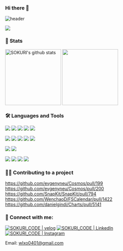 ### Hi there 👋
![header](https://capsule-render.vercel.app/api?type=waving&color=auto&height=300&section=header&text=KimJitae&fontSize=90&animation=fadeIn&fontAlignY=38&desc=Welcome%20to%20my%20GitHub&descAlignY=51&descAlign=50)
<p align="left">
  <a href="https://hits.seeyoufarm.com">
    <img src="https://hits.seeyoufarm.com/api/count/incr/badge.svg?url=https%3A%2F%2Fgithub.com%2Fwlxo0401%2Fhit-counter&count_bg=%2379C83D&title_bg=%23555555&icon=&icon_color=%23E7E7E7&title=hits&edge_flat=false"/>
  </a>
</p>

### 👾 Stats

<a href="https://github.com/wlxo0401"><img align="center" style="height:180px" src="https://github-readme-stats.vercel.app/api?username=wlxo0401&show_icons=true&include_all_commits=true&theme=shadow_green&hide_border=false" alt="SOKURI's github stats" /></a>
<a href="https://github.com/wlxo0401"><img align="center" style="height:180px" src="https://github-readme-stats.vercel.app/api/top-langs/?username=wlxo0401&layout=compact&theme=shadow_green&hide_border=false" /></a> 

### 🛠 Languages and Tools
<img src="https://img.shields.io/badge/swift-F05138?style=flat-square&logo=Swift&logoColor=white"/> </t>
<img src="https://img.shields.io/badge/python-3776AB?style=flat-square&logo=Python&logoColor=white"/> 
<img src="https://img.shields.io/badge/reactivex-B7178C?style=flat-square&logo=reactivex&logoColor=white"/> 
<img src="https://img.shields.io/badge/realm-39477F?style=flat-square&logo=realm&logoColor=white"/> 
<img src="https://img.shields.io/badge/firebase-FFCA28?style=flat-square&logo=firebase&logoColor=white"/> 

<img src="https://img.shields.io/badge/xcode-147EFB?style=flat-square&logo=Xcode&logoColor=white"/> </t>
<img src="https://img.shields.io/badge/visualstudiocode-007ACC?style=flat-square&logo=VisualStudioCode&logoColor=white"/>
<img src="https://img.shields.io/badge/github-181717?style=flat-square&logo=github&logoColor=white"/>
<img src="https://img.shields.io/badge/gitlab-FC6D26?style=flat-square&logo=gitlab&logoColor=white"/>
<img src="https://img.shields.io/badge/swagger-85EA2D?style=flat-square&logo=swagger&logoColor=white"/>

<img src="https://img.shields.io/badge/figma-F24E1E?style=flat-square&logo=figma&logoColor=white"/> </t>
<img src="https://img.shields.io/badge/adobexd-FF61F6?style=flat-square&logo=adobexd&logoColor=white"/>

<img src="https://img.shields.io/badge/slack-4A154B?style=flat-square&logo=slack&logoColor=white"/> </t>
<img src="https://img.shields.io/badge/discord-5865F2?style=flat-square&logo=discord&logoColor=white"/>
<img src="https://img.shields.io/badge/jira-0052CC?style=flat-square&logo=jira&logoColor=white"/>
<img src="https://img.shields.io/badge/confluence-172B4D?style=flat-square&logo=confluence&logoColor=white"/>

### 🧚‍♂️ Contributing to a project
https://github.com/evgenyneu/Cosmos/pull/199
https://github.com/evgenyneu/Cosmos/pull/200
https://github.com/SnapKit/SnapKit/pull/794
https://github.com/WenchaoD/FSCalendar/pull/1422
https://github.com/danielgindi/Charts/pull/5141

### 📨 Connect with me:
[![SOKURI_CODE | velog](https://img.icons8.com/color/48/000000/blog.png)](https://jiwift.tistory.com/)
[![SOKURI_CODE | LinkedIn](https://img.icons8.com/color/48/000000/linkedin.png)](https://www.linkedin.com/in/%EC%A7%80%ED%83%9C-%EA%B9%80-7026a2213/)
[![SOKURI_CODE | Instagram](https://img.icons8.com/color/48/000000/instagram-new--v2.png)](https://www.instagram.com/kim__ji_tae/)


Email: wlxo0401@gmail.com
